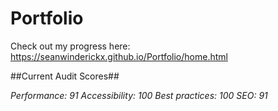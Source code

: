 # Portfolio

Check out my progress here: https://seanwinderickx.github.io/Portfolio/home.html

##Current Audit Scores##

*Performance: 91*
*Accessibility: 100*
*Best practices: 100*
*SEO: 91*